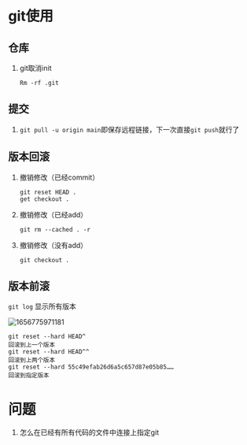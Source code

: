 # git使用

## 仓库

1. git取消init

   ` Rm -rf .git `


## 提交

1. `git pull -u origin main`即保存远程链接，下一次直接`git push`就行了

## 版本回滚

1. 撤销修改（已经commit）

   ```
   git reset HEAD .
   get checkout .
   ```
   
2. 撤销修改（已经add）

   ```
   git rm --cached . -r
   ```

3. 撤销修改（没有add）

   `git checkout .`

## 版本前滚

`git log` 显示所有版本

![1656775971181](C:\Users\DELL\AppData\Roaming\Typora\typora-user-images\1656775971181.png)

```
git reset --hard HEAD^ 	
回滚到上一个版本
git reset --hard HEAD^^
回滚到上两个版本
git reset --hard 55c49efab26d6a5c657d87e05b85……
回滚到指定版本
```

# 问题

1. 怎么在已经有所有代码的文件中连接上指定git